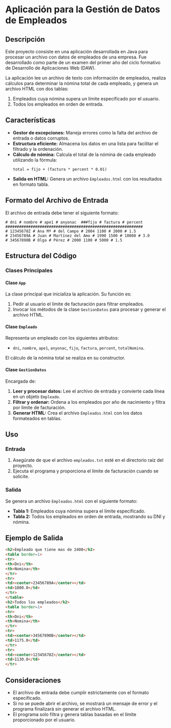 # Aplicación para la Gestión de Datos de Empleados

## Descripción
Este proyecto consiste en una aplicación desarrollada en Java para procesar un archivo con datos de empleados de una empresa. Fue desarrollado como parte de un examen del primer año del ciclo formativo de Desarrollo de Aplicaciones Web (DAW).

La aplicación lee un archivo de texto con información de empleados, realiza cálculos para determinar la nómina total de cada empleado, y genera un archivo HTML con dos tablas:
1. Empleados cuya nómina supera un límite especificado por el usuario.
2. Todos los empleados en orden de entrada.

## Características
- **Gestor de excepciones:** Maneja errores como la falta del archivo de entrada o datos corruptos.
- **Estructura eficiente:** Almacena los datos en una lista para facilitar el filtrado y la ordenación.
- **Cálculo de nómina:** Calcula el total de la nómina de cada empleado utilizando la fórmula:
  ```
  total = fijo + (factura * percent * 0.01)
  ```
- **Salida en HTML:** Genera un archivo `Empleados.html` con los resultados en formato tabla.

## Formato del Archivo de Entrada
El archivo de entrada debe tener el siguiente formato:
```
# dni # nombre # ape1 # anyonac  ###fijo # factura # percent ############################################################
# 12345678Z # Ana Mª # del Campo # 2004 1100 # 2000 # 1.5
# 23456789A # Juan # Martínez del Amo # 1990 1500 # 10000 # 3.0
# 34567890B # Olga # Pérez # 2000 1100 # 5000 # 1.5
```

## Estructura del Código
### Clases Principales

#### **Clase `App`**
La clase principal que inicializa la aplicación. Su función es:
1. Pedir al usuario el límite de facturación para filtrar empleados.
2. Invocar los métodos de la clase `GestionDatos` para procesar y generar el archivo HTML.

#### **Clase `Empleado`**
Representa un empleado con los siguientes atributos:
- `dni`, `nombre`, `ape1`, `anyonac`, `fijo`, `factura`, `percent`, `totalNomina`.

El cálculo de la nómina total se realiza en su constructor.

#### **Clase `GestionDatos`**
Encargada de:
1. **Leer y procesar datos:** Lee el archivo de entrada y convierte cada línea en un objeto `Empleado`.
2. **Filtrar y ordenar:** Ordena a los empleados por año de nacimiento y filtra por límite de facturación.
3. **Generar HTML:** Crea el archivo `Empleados.html` con los datos formateados en tablas.

## Uso
### Entrada
1. Asegúrate de que el archivo `empleados.txt` esté en el directorio raíz del proyecto.
2. Ejecuta el programa y proporciona el límite de facturación cuando se solicite.

### Salida
Se genera un archivo `Empleados.html` con el siguiente formato:
- **Tabla 1:** Empleados cuya nómina supera el límite especificado.
- **Tabla 2:** Todos los empleados en orden de entrada, mostrando su DNI y nómina.

## Ejemplo de Salida
```html
<h2>Empleado que tiene mas de 2400</h2>
<table border=1>
<tr>
<th>Dni</th>
<th>Nomina</th>
</tr>
<tr>
<td><center>23456789A</center></td>
<td>1800.0</td>
</tr>
</table>
<h2>Todos los empleados</h2>
<table border=1>
<tr>
<th>Dni</th>
<th>Nomina</th>
</tr>
<tr>
<td><center>34567890B</center></td>
<td>1175.0</td>
</tr>
<tr>
<td><center>12345678Z</center></td>
<td>1130.0</td>
</tr>
```

## Consideraciones
- El archivo de entrada debe cumplir estrictamente con el formato especificado.
- Si no se puede abrir el archivo, se mostrará un mensaje de error y el programa finalizará sin generar el archivo HTML.
- El programa solo filtra y genera tablas basadas en el límite proporcionado por el usuario.

